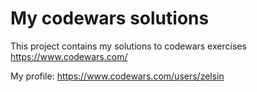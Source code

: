 # My codewars solutions
This project contains my solutions to codewars exercises https://www.codewars.com/ 

My profile: https://www.codewars.com/users/zelsin
